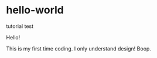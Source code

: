 # hello-world
tutorial test

Hello!

This is my first time coding. 
I only understand design! Boop.
